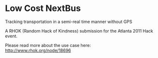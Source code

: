 Low Cost NextBus
===============================

Tracking transportation in a semi-real time manner without GPS

A RHOK (Random Hack of Kindness) submission for the Atlanta 2011 Hack event. 

Please read more about the use case here: http://www.rhok.org/node/18696
